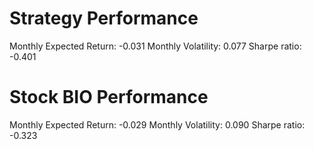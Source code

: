 # Strategy Performance
Monthly Expected Return: -0.031
Monthly Volatility: 0.077
Sharpe ratio: -0.401
# Stock BIO Performance
Monthly Expected Return: -0.029
Monthly Volatility: 0.090
Sharpe ratio: -0.323
